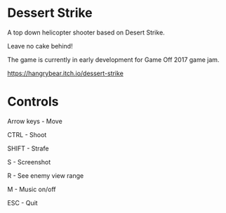 # Dessert Strike

A top down helicopter shooter based on Desert Strike. 

Leave no cake behind!

The game is currently in early development for Game Off 2017 game jam.

https://hangrybear.itch.io/dessert-strike

# Controls

Arrow keys - Move

CTRL - Shoot

SHIFT - Strafe

S - Screenshot

R - See enemy view range

M - Music on/off

ESC - Quit

